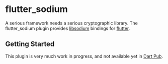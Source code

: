 # flutter_sodium

A serious framework needs a serious cryptographic library. The flutter_sodium plugin provides [libsodium](https://download.libsodium.org/doc/) bindings for [flutter](https://flutter.io).

## Getting Started

This plugin is very much work in progress, and not available yet in [Dart Pub](https://pub.dartlang.org/).